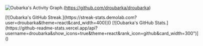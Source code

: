<!-- Contribution Graph -->
![Oubarka's Activity Graph.](https://github-readme-activity-graph.vercel.app/graph?username=droubarka&theme=react-dark)(https://github.com/droubarka/droubarka)

<div>
	<div style="display: flex;">
		[![Oubarka's GitHub Streak.](https://streak-stats.demolab.com?user=droubarka&theme=react&card_width=400)]()
		[![Oubarka's GitHub Stats.](https://github-readme-stats.vercel.app/api?username=droubarka&show_icons=true&theme=react&rank_icon=github&card_width=300")]()
	</div>
</div>
